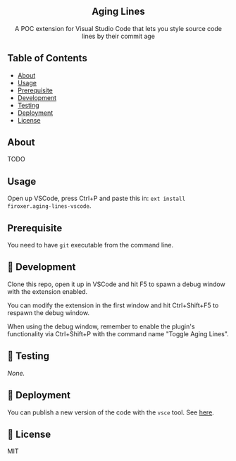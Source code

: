 <h2 align="center">Aging Lines</h2>

<p align="center">A POC extension for Visual Studio Code that lets you style source code lines by their commit age</p>

## Table of Contents

- [About](#about)
- [Usage](#usage)
- [Prerequisite](#prerequisite)
- [Development](#development)
- [Testing](#testing)
- [Deployment](#deployment)
- [License](#license)

## About <a name = "about"></a>

TODO

## Usage <a name = "usage"></a>

Open up VSCode, press Ctrl+P and paste this in: `ext install firoxer.aging-lines-vscode`.

## Prerequisite <a name = "prerequisite"></a>

You need to have `git` executable from the command line.

## :hammer: Development <a name = "development"></a>

Clone this repo, open it up in VSCode and hit F5 to spawn a debug window with the extension enabled.

You can modify the extension in the first window and hit Ctrl+Shift+F5 to respawn the debug window.

When using the debug window, remember to enable the plugin's functionality via Ctrl+Shift+P with the command name "Toggle Aging Lines".

## :wrench: Testing <a name = "testing"></a>

_None._

## :tada: Deployment <a name = "deployment"></a>

You can publish a new version of the code with the `vsce` tool. See [here](https://code.visualstudio.com/api/working-with-extensions/publishing-extension).

## :page_with_curl: License <a name = "license"></a>

MIT
